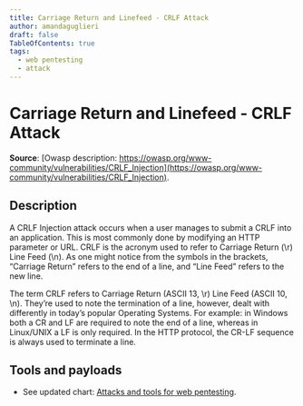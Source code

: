 ```yaml
---
title: Carriage Return and Linefeed - CRLF Attack
author: amandaguglieri
draft: false
TableOfContents: true
tags:
  - web pentesting
  - attack
---
```


# Carriage Return and Linefeed - CRLF Attack

**Source**: [Owasp description: https://owasp.org/www-community/vulnerabilities/CRLF_Injection](https://owasp.org/www-community/vulnerabilities/CRLF_Injection).

## Description

A CRLF Injection attack occurs when a user manages to submit a CRLF into an application. This is most commonly done by modifying an HTTP parameter or URL. CRLF is the acronym used to refer to Carriage Return (\r) Line Feed (\n). As one might notice from the symbols in the brackets, “Carriage Return” refers to the end of a line, and “Line Feed” refers to the new line.

The term CRLF refers to Carriage Return (ASCII 13, \r) Line Feed (ASCII 10, \n). They’re used to note the termination of a line, however, dealt with differently in today’s popular Operating Systems. For example: in Windows both a CR and LF are required to note the end of a line, whereas in Linux/UNIX a LF is only required. In the HTTP protocol, the CR-LF sequence is always used to terminate a line.


## Tools and payloads 

- See updated chart: [Attacks and tools for web pentesting](index-attacks-tools-web-pentesting.md).

